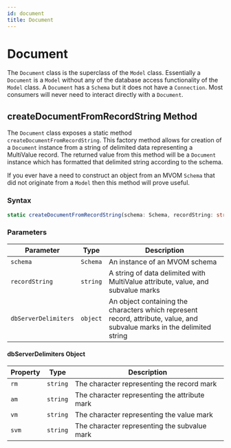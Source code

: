 ```yaml
---
id: document
title: Document
---
```


# Document

The `Document` class is the superclass of the `Model` class. Essentially a `Document` is a `Model` without any of the database access functionality of the `Model` class. A `Document` has a `Schema` but it does not have a `Connection`. Most consumers will never need to interact directly with a `Document`.

## createDocumentFromRecordString Method

The `Document` class exposes a static method `createDocumentFromRecordString`. This factory method allows for creation of a `Document` instance from a string of delimited data representing a MultiValue record. The returned value from this method will be a `Document` instance which has formatted that delimited string according to the schema.

If you ever have a need to construct an object from an MVOM `Schema` that did not originate from a `Model` then this method will prove useful.

### Syntax

```ts
static createDocumentFromRecordString(schema: Schema, recordString: string, dbServerDelimiters: object): Document
```

### Parameters

| Parameter            | Type     | Description                                                                                                              |
| -------------------- | -------- | ------------------------------------------------------------------------------------------------------------------------ |
| `schema`             | `Schema` | An instance of an MVOM schema                                                                                            |
| `recordString`       | `string` | A string of data delimited with MultiValue attribute, value, and subvalue marks                                          |
| `dbServerDelimiters` | `object` | An object containing the characters which represent record, attribute, value, and subvalue marks in the delimited string |

#### dbServerDelimiters Object

| Property | Type     | Description                                   |
| -------- | -------- | --------------------------------------------- |
| `rm`     | `string` | The character representing the record mark    |
| `am`     | `string` | The character representing the attribute mark |
| `vm`     | `string` | The character representing the value mark     |
| `svm`    | `string` | The character representing the subvalue mark  |

